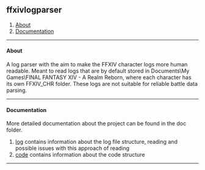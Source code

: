 ## ffxivlogparser

1. [About](README.md#about)
2. [Documentation](README.md#documentation)

---

#### About

A log parser with the aim to make the FFXIV character logs more human readable. Meant to read logs that are by default stored in Documents\My Games\FINAL FANTASY XIV - A Realm Reborn, where each character has its own FFXIV_CHR folder. These logs are not suitable for reliable battle data parsing.

---

#### Documentation

More detailed documentation about the project can be found in the doc folder.
1. [log](doc/log.md) contains information about the log file structure, reading and possible issues with this approach of reading
2. [code](doc/code.md) contains information about the code structure

---
